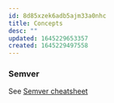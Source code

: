 ```yaml
---
id: 8d85xzek6adb5ajm33a0nhc
title: Concepts
desc: ""
updated: 1645229653357
created: 1645229497558
---
```


### Semver

See [Semver cheatsheet](https://devhints.io/semver)
